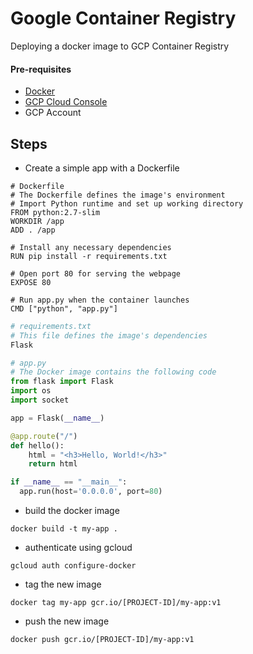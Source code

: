 # Google Container Registry
Deploying a docker image to GCP Container Registry

#### Pre-requisites
- [Docker](https://docs.docker.com/install/)
- [GCP Cloud Console](https://cloud.google.com/sdk/docs/quickstart-windows)
- GCP Account

## Steps
- Create a simple app with a Dockerfile
```docker
# Dockerfile
# The Dockerfile defines the image's environment
# Import Python runtime and set up working directory
FROM python:2.7-slim
WORKDIR /app
ADD . /app

# Install any necessary dependencies
RUN pip install -r requirements.txt

# Open port 80 for serving the webpage
EXPOSE 80

# Run app.py when the container launches
CMD ["python", "app.py"]
```
```python
# requirements.txt
# This file defines the image's dependencies
Flask
```
```python
# app.py
# The Docker image contains the following code
from flask import Flask
import os
import socket

app = Flask(__name__)

@app.route("/")
def hello():
    html = "<h3>Hello, World!</h3>"
    return html

if __name__ == "__main__":
  app.run(host='0.0.0.0', port=80)
```
- build the docker image
```
docker build -t my-app .
```
- authenticate using gcloud
```
gcloud auth configure-docker
```
- tag the new image
```
docker tag my-app gcr.io/[PROJECT-ID]/my-app:v1
```
- push the new image
```
docker push gcr.io/[PROJECT-ID]/my-app:v1
```
